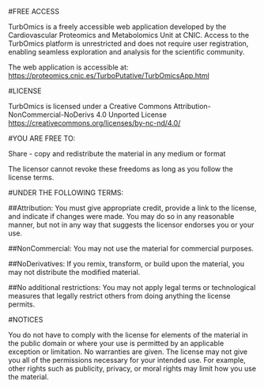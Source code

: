#FREE ACCESS

TurbOmics is a freely accessible web application developed by the Cardiovascular Proteomics and Metabolomics Unit at CNIC. Access to the TurbOmics platform is unrestricted and does not require user registration, enabling seamless exploration and analysis for the scientific community.

The web application is accessible at: https://proteomics.cnic.es/TurboPutative/TurbOmicsApp.html

#LICENSE

TurbOmics is licensed under a Creative Commons Attribution-NonCommercial-NoDerivs 4.0 Unported License https://creativecommons.org/licenses/by-nc-nd/4.0/

#YOU ARE FREE TO:

Share - copy and redistribute the material in any medium or format

The licensor cannot revoke these freedoms as long as you follow the license terms.

#UNDER THE FOLLOWING TERMS:

##Attribution: You must give appropriate credit, provide a link to the license, and indicate if changes were made. You may do so in any reasonable manner, but not in any way that suggests the licensor endorses you or your use.

##NonCommercial: You may not use the material for commercial purposes.

##NoDerivatives: If you remix, transform, or build upon the material, you may not distribute the modified material.

##No additional restrictions: You may not apply legal terms or technological measures that legally restrict others from doing anything the license permits.

#NOTICES

You do not have to comply with the license for elements of the material in the public domain or where your use is permitted by an applicable exception or limitation. No warranties are given. The license may not give you all of the permissions necessary for your intended use. For example, other rights such as publicity, privacy, or moral rights may limit how you use the material.

